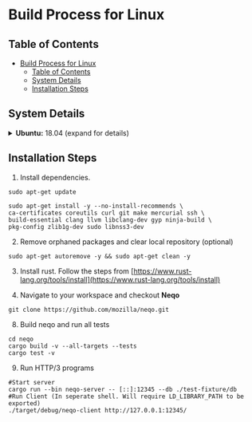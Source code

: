 # Build Process for Linux

## Table of Contents

- [Build Process for Linux](#build-process-for-linux)
  - [Table of Contents](#table-of-contents)
  - [System Details](#system-details)
  - [Installation Steps](#installation-steps)

## System Details

<details>
  <summary><b>Ubuntu:</b> 18.04 (expand for details)</summary>

```shell
rustup show
```

```output
Default host: x86_64-unknown-linux-gnu
rustup home:  /home/akshay/.rustup

installed toolchains
--------------------

stable-x86_64-unknown-linux-gnu
nightly-2020-04-22-x86_64-unknown-linux-gnu
nightly-x86_64-unknown-linux-gnu

installed targets for active toolchain
--------------------------------------

wasm32-unknown-unknown
x86_64-unknown-linux-gnu

active toolchain
----------------

stable-x86_64-unknown-linux-gnu (default)
rustc 1.41.0 (5e1a79984 2020-01-27)
```

```shell
rustup --version
```

```output
rustup 1.21.1 (7832b2ebe 2019-12-20)
```

```shell
rustc --version
```

```output
rustc 1.41.0 (5e1a79984 2020-01-27)
```

```shell
cargo --version
```

```output
cargo 1.41.0 (626f0f40e 2019-12-03)
```

```shell
rustfmt --version
```

```output
rustfmt 1.4.11-stable (1838235 2019-12-03)
```

```shell
cargo clippy --version
```

```output
clippy 0.0.212 (69f99e7 2019-12-14)
```
</details>

## Installation Steps

1. Install dependencies.

```shell
sudo apt-get update
```

```shell
sudo apt-get install -y --no-install-recommends \
ca-certificates coreutils curl git make mercurial ssh \
build-essential clang llvm libclang-dev gyp ninja-build \
pkg-config zlib1g-dev sudo libnss3-dev
```

2. Remove orphaned packages and clear local repository (optional)

```shell
sudo apt-get autoremove -y && sudo apt-get clean -y
```

3. Install rust. Follow the steps from [https://www.rust-lang.org/tools/install](https://www.rust-lang.org/tools/install)

4. Navigate to your workspace and checkout **Neqo**

```shell
git clone https://github.com/mozilla/neqo.git
```

8. Build neqo and run all tests

```shell
cd neqo
cargo build -v --all-targets --tests
cargo test -v
```

9. Run HTTP/3 programs

```shell
#Start server
cargo run --bin neqo-server -- [::]:12345 --db ./test-fixture/db
#Run Client (In seperate shell. Will require LD_LIBRARY_PATH to be exported)
./target/debug/neqo-client http://127.0.0.1:12345/
```
